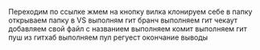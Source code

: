 Переходим по ссылке
жмем на кнопку вилка
клонируем себе в папку
открываем папку в VS
выполням гит бранч
выполняем гит чекаут
добавляем свой файл с названием
выполняем комит
выполняем гит пуш 
из гитхаб выполняем пул регуест
окончание 
выводы
